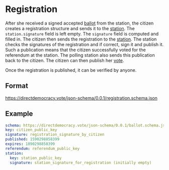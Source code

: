 # Registration

After she received a signed accepted [ballot](ballot.md) from the station, the citizen creates a registration structure and sends it to the [station](station.md).
The `station.signature` field is left empty.
The `signature` field is computed and filled in.
The citizen then sends the registration to the [station](station.md).
The station checks the signatures of the registration and if correct, sign it and publish it.
Such a publication means that the citizen successfully voted for the referendum at the station.
The polling station also sends this publication back to the citizen.
The citizen can then publish her [vote](vote.md).

Once the registration is published, it can be verified by anyone.

## Format

https://directdemocracy.vote/json-schema/0.0.1/registration.schema.json

## Example

```yaml
schema: https://directdemocracy.vote/json-schema/0.0.1/ballot.schema.json
key: citizen_public_key
signature: registration_signature_by_citizen
published: 1590298858399
expires: 1890298858399
referendum: referendum_public_key
station:
  key: station_public_key
  signature: station_signature_for_registration (initially empty)
```
